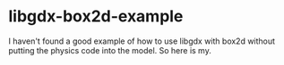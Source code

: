# libgdx-box2d-example

I haven't found a good example of how to use libgdx with box2d without putting the physics code into the model. So here is my.
